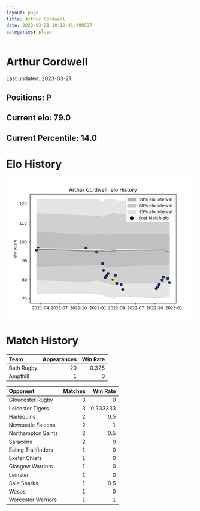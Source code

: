 ```yaml
---  
layout: page  
title: Arthur Cordwell  
date: 2023-03-21 18:12:41.480637  
categories: player  
---
```

# Arthur Cordwell


Last updated: 2023-03-21
## Positions: P

## Current elo: 79.0

## Current Percentile: 14.0

# Elo History


![elo history](history_ArthurCordwell.png)
# Match History


| Team       |   Appearances |   Win Rate |
|:-----------|--------------:|-----------:|
| Bath Rugby |            20 |      0.325 |
| Ampthill   |             1 |      0     |

| Opponent            |   Matches |   Win Rate |
|:--------------------|----------:|-----------:|
| Gloucester Rugby    |         3 |   0        |
| Leicester Tigers    |         3 |   0.333333 |
| Harlequins          |         2 |   0.5      |
| Newcastle Falcons   |         2 |   1        |
| Northampton Saints  |         2 |   0.5      |
| Saracens            |         2 |   0        |
| Ealing Trailfinders |         1 |   0        |
| Exeter Chiefs       |         1 |   0        |
| Glasgow Warriors    |         1 |   0        |
| Leinster            |         1 |   0        |
| Sale Sharks         |         1 |   0.5      |
| Wasps               |         1 |   0        |
| Worcester Warriors  |         1 |   1        |